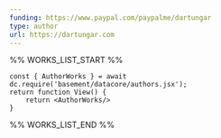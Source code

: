```yaml
---
funding: https://www.paypal.com/paypalme/dartungar
type: author
url: https://dartungar.com
---
```



%% WORKS_LIST_START %%

```datacorejsx
const { AuthorWorks } = await dc.require('basement/datacore/authors.jsx');
return function View() {
    return <AuthorWorks/>
}
```
%% WORKS_LIST_END %%